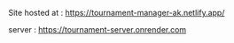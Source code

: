 Site hosted at : https://tournament-manager-ak.netlify.app/

server : https://tournament-server.onrender.com
